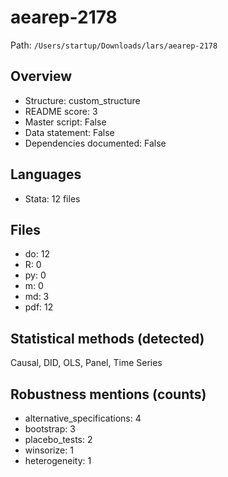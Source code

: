 # aearep-2178

Path: `/Users/startup/Downloads/lars/aearep-2178`

## Overview
- Structure: custom_structure
- README score: 3
- Master script: False
- Data statement: False
- Dependencies documented: False

## Languages
- Stata: 12 files

## Files
- do: 12
- R: 0
- py: 0
- m: 0
- md: 3
- pdf: 12

## Statistical methods (detected)
Causal, DID, OLS, Panel, Time Series

## Robustness mentions (counts)
- alternative_specifications: 4
- bootstrap: 3
- placebo_tests: 2
- winsorize: 1
- heterogeneity: 1